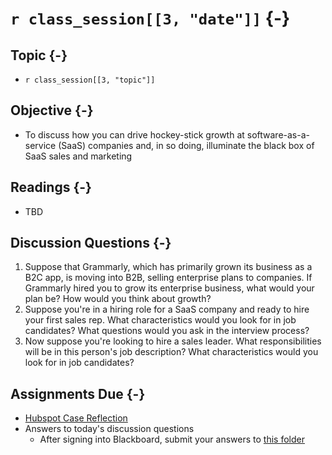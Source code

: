 # `r class_session[[3, "date"]]` {-}

## Topic {-}

- `r class_session[[3, "topic"]]`

## Objective {-}

- To discuss how you can drive hockey-stick growth at software-as-a-service
(SaaS) companies and, in so doing, illuminate the black box of SaaS sales and
marketing

## Readings {-}

- TBD 

## Discussion Questions {-}

1. Suppose that Grammarly, which has primarily grown its business as a B2C app,
is moving into B2B, selling enterprise plans to companies. If Grammarly hired
you to grow its enterprise business, what would your plan be? How would you
think about growth?
2. Suppose you're in a hiring role for a SaaS company and ready to hire your
first sales rep. What characteristics would you look for in job candidates? What
questions would you ask in the interview process?
3. Now suppose you're looking to hire a sales leader. What responsibilities will
be in this person's job description? What characteristics would you look for in
job candidates?

## Assignments Due {-}

- [Hubspot Case Reflection][hubspot-case-reflection]  
- Answers to today's discussion questions
    - After signing into Blackboard, submit your answers to [this
    folder][discussion-questions-submission-03]

[discussion-questions-submission-03]: https://blackboard.comm.virginia.edu/webapps/assignment/uploadAssignment?content_id=_191692_1&course_id=_3493_1
[hubspot-case-reflection]: https://forms.gle/NtDJnoZD7U2hDnXd6
[jolles-2019]: https://www.amanet.org/articles/i-object-four-steps-to-handling-objections/
[ye-2020]: https://blog.hubspot.com/sales/ultimate-guide-to-sales-qualification